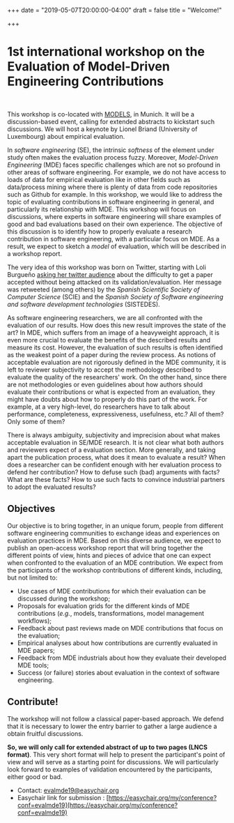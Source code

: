 +++
date = "2019-05-07T20:00:00-04:00"
draft = false
title = "Welcome!"

+++

# 1st international workshop on the Evaluation of Model-Driven Engineering Contributions
<br />

This workshop is co-located with [MODELS](https://modelsconf19.org/), in Munich. It will be a discussion-based event, calling for extended abstracts to kickstart such discussions. We will host a keynote by Lionel Briand (University of Luxembourg) about empirical evaluation.


In _software engineering_ (SE), the intrinsic _softness_ of the element under study often makes the evaluation process fuzzy. Moreover, _Model-Driven Engineering_ (MDE) faces specific challenges which are not so profound in other areas of software engineering. For example, we do not have access to loads of data for empirical evaluation like in other fields such as data/process mining where there is plenty of data from code repositories such as Github for example.
In this workshop, we would like to address the topic of evaluating contributions in software engineering in general, and particularly its relationship with MDE. This workshop will focus on discussions, where experts in software engineering will share examples of good and bad evaluations based on their own experience. The objective of this discussion is to identify how to properly evaluate a research contribution in software engineering, with a particular focus on MDE. As a result, we expect to sketch a _model_ of evaluation, which will be described in a workshop report.

The very idea of this workshop was born on Twitter, starting with Loli Burgueño [asking her twitter audience](https://twitter.com/LolaBurgueno/status/1102713808366247937) about the difficulty to get a paper accepted without being attacked on its validation/evaluation. Her message was retweeted (among others) by the _Spanish Scientific Society of Computer Science_ (SCIE) and the _Spanish Society of Software engineering and software development technologies_ (SISTEDES).


As software engineering researchers, we are all confronted with the evaluation of our results. How does this new result improves the state of the art? In MDE, which suffers from an image of a heavyweight approach, it is even more crucial to evaluate the benefits of the described results and measure its cost. However, the evaluation of such results is often identified as the weakest point of a paper during the review process. As notions of acceptable evaluation are not rigorously defined in the MDE community, it is left to reviewer subjectivity to accept the methodology described to evaluate the quality of the researchers' work. On the other hand, since there are not methodologies or even guidelines about how authors should evaluate their contributions or what is expected from an evaluation, they might have doubts about how to properly do this part of the work. For example, at a very high-level, do researchers have to talk about performance, completeness, expressiveness, usefulness, etc.? All of them? Only some of them?

There is always ambiguity, subjectivity and imprecision about what makes acceptable evaluation in SE/MDE research. It is not clear what both authors and reviewers expect of a evaluation section. More generally, and taking apart the publication process, what does it mean to evaluate a result? When does a researcher can be confident enough with her evaluation process to defend her contribution? How to defuse such (bad) arguments with facts? What are these facts? How to use such facts to convince industrial partners to adopt the evaluated results?

## Objectives

Our objective is to bring together, in an unique forum, people from different software engineering communities to exchange ideas and experiences on evaluation practices in MDE. Based on this diverse audience, we expect to publish an open-access workshop report that will bring together the different points of view, hints and pieces of advice that one can expect when confronted to the evaluation of an MDE contribution. We expect from the participants of the workshop contributions of different kinds, including, but not limited to:

  - Use cases of MDE contributions for which their evaluation can be discussed during the workshop;
  - Proposals for evaluation grids for the different kinds of MDE contributions (_e.g._, models, transformations, model management workflows);
  -  Feedback about past reviews made on MDE contributions that focus on the evaluation;
  - Empirical analyses about how contributions are currently evaluated in MDE papers;
  - Feedback from MDE industrials about how they evaluate their developed MDE tools;
  - Success (or failure) stories about evaluation in the context of software engineering.


## Contribute!

The workshop will not follow a classical paper-based approach. We defend that it is necessary to lower the entry barrier to gather a large audience a obtain fruitful discussions.

**So, we will only call for extended abstract of up to two pages (LNCS format)**. This very short format will help  to present the participant's point of view and will serve as a starting point for discussions. We will particularly look forward to examples of validation encountered by the participants, either good or bad.

  - Contact: [evalmde19@easychair.org](evalmde19@easychair.org)
  - Easychair link for submission : [https://easychair.org/my/conference?conf=evalmde19](https://easychair.org/my/conference?conf=evalmde19)
